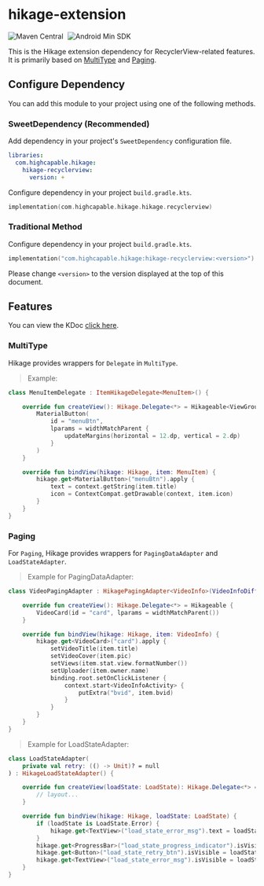 # hikage-extension

![Maven Central](https://img.shields.io/maven-central/v/com.huanli233.hikage.compat/hikage-recyclerview?logo=apachemaven&logoColor=orange)
<span style="margin-left: 5px"/>
![Android Min SDK](https://img.shields.io/badge/Min%20SDK-14-orange?logo=android)

This is the Hikage extension dependency for RecyclerView-related features. It is primarily based on [MultiType](https://github.com/drakeet/MultiType) and [Paging](https://developer.android.google.cn/topic/libraries/architecture/paging/v3-overview).

## Configure Dependency

You can add this module to your project using one of the following methods.

### SweetDependency (Recommended)

Add dependency in your project's `SweetDependency` configuration file.

```yaml
libraries:
  com.highcapable.hikage:
    hikage-recyclerview:
      version: +
````

Configure dependency in your project `build.gradle.kts`.

```kotlin
implementation(com.highcapable.hikage.hikage.recyclerview)
```

### Traditional Method

Configure dependency in your project `build.gradle.kts`.

```kotlin
implementation("com.highcapable.hikage:hikage-recyclerview:<version>")
```

Please change `<version>` to the version displayed at the top of this document.

## Features

You can view the KDoc [click here](kdoc://hikage-extension-betterandroid).

### MultiType

Hikage provides wrappers for `Delegate` in `MultiType`.

> Example:

```kotlin
class MenuItemDelegate : ItemHikageDelegate<MenuItem>() {

    override fun createView(): Hikage.Delegate<*> = Hikageable<ViewGroup.MarginLayoutParams> {
        MaterialButton(
            id = "menuBtn",
            lparams = widthMatchParent {
                updateMargins(horizontal = 12.dp, vertical = 2.dp)
            }
        )
    }

    override fun bindView(hikage: Hikage, item: MenuItem) {
        hikage.get<MaterialButton>("menuBtn").apply {
            text = context.getString(item.title)
            icon = ContextCompat.getDrawable(context, item.icon)
        }
    }
}
```

### Paging

For `Paging`, Hikage provides wrappers for `PagingDataAdapter` and `LoadStateAdapter`.

> Example for PagingDataAdapter:

```kotlin
class VideoPagingAdapter : HikagePagingAdapter<VideoInfo>(VideoInfoDiffCallback()) {

    override fun createView(): Hikage.Delegate<*> = Hikageable {
        VideoCard(id = "card", lparams = widthMatchParent())
    }

    override fun bindView(hikage: Hikage, item: VideoInfo) {
        hikage.get<VideoCard>("card").apply {
            setVideoTitle(item.title)
            setVideoCover(item.pic)
            setViews(item.stat.view.formatNumber())
            setUploader(item.owner.name)
            binding.root.setOnClickListener {
                context.start<VideoInfoActivity> {
                    putExtra("bvid", item.bvid)
                }
            }
        }
    }
}
```

> Example for LoadStateAdapter:

```kotlin
class LoadStateAdapter(
    private val retry: (() -> Unit)? = null
) : HikageLoadStateAdapter() {

    override fun createView(loadState: LoadState): Hikage.Delegate<*> = Hikageable {
        // layout...
    }

    override fun bindView(hikage: Hikage, loadState: LoadState) {
        if (loadState is LoadState.Error) {
            hikage.get<TextView>("load_state_error_msg").text = loadState.error.localizedMessage
        }
        hikage.get<ProgressBar>("load_state_progress_indicator").isVisible = loadState is LoadState.Loading
        hikage.get<Button>("load_state_retry_btn").isVisible = loadState is LoadState.Error && retry != null
        hikage.get<TextView>("load_state_error_msg").isVisible = loadState is LoadState.Error
    }
}
```

